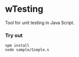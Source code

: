 # wTesting

Tool for unit testing in Java Script.

### Try out

```
npm install
node sample/Simple.s
```





















